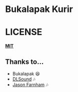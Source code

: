 # Bukalapak Kurir

# LICENSE
**[MIT](https://github.com/HilmiZul/BukaGame/blob/master/LICENSE)**

## Thanks to...
* Bukalapak 😆
* [DLSound](https://www.dl-sounds.com/royalty-free/sunny-day-whistler/) 🎶
* [Jason Farnham](https://www.youtube.com/watch?v=x1T6QFpd0J4) 🎶
